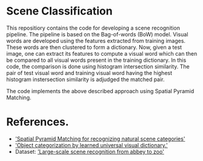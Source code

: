 # Scene Classification

This repositiory contains the code for developing a scene recognition pipeline. The pipeline is based on the Bag-of-words (BoW) model. Visual words are developed using the features extracted from training images. These words are then clustered to form a dictionary. Now, given a test image, one can extract its features to compute a visual word which can then be compared to all visual words present in the training dictionary. In this code, the comparison is done using histogram intersection similarity. The pair of test visual word and training visual word having the highest histogram instersection similarity is adjudged the matched pair.





The code implements the above described approach using Spatial Pyramid Matching. 
# References.
* ['Spatial Pyramid Matching for recognizing natural scene categories'](https://ieeexplore.ieee.org/document/1641019)
* ['Object categorization by learned universal visual dictionary.'](https://ieeexplore.ieee.org/document/1544935)
* Dataset: ['Large-scale scene recognition from abbey to zoo'](https://ieeexplore.ieee.org/document/5539970)


